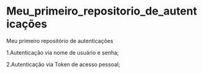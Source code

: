 # Meu_primeiro_repositorio_de_autenticações
Meu primeiro repositório de autenticações 

1.Autenticação via nome de usuário e senha;

2.Autenticação via Token de acesso pessoal;
